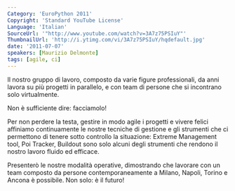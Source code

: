 ```yaml
---
Category: 'EuroPython 2011'
Copyright: 'Standard YouTube License'
Language: 'Italian'
SourceUrl: '"http://www.youtube.com/watch?v=3A7z75PSIuY"'
ThumbnailUrl: 'http://i.ytimg.com/vi/3A7z75PSIuY/hqdefault.jpg'
date: '2011-07-07'
speakers: [Maurizio Delmonte]
tags: [agile, ci]
---
```

Il nostro gruppo di lavoro, composto da varie figure professionali, da anni
lavora su più progetti in parallelo, e con team di persone che si incontrano
solo virtualmente.

Non è sufficiente dire: facciamolo!

Per non perdere la testa, gestire in modo agile i progetti e vivere felici
affiniamo continuamente le nostre tecniche di gestione e gli strumenti che ci
permettono di tenere sotto controllo la situazione: Extreme Management tool,
Poi Tracker, Buildout sono solo alcuni degli strumenti che rendono il nostro
lavoro fluido ed efficace.

Presenterò le nostre modalità operative, dimostrando che lavorare con un team
composto da persone contemporaneamente a Milano, Napoli, Torino e Ancona è
possibile. Non solo: è il futuro!

